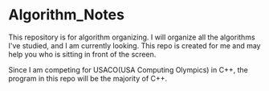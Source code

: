 # Algorithm_Notes
This repository is for algorithm organizing. I will organize all the algorithms I've studied, and I am currently looking. This repo is created for me and may help you who is sitting in front of the screen.

Since I am competing for USACO(USA Computing Olympics) in C++, the program in this repo will be the majority of C++.
